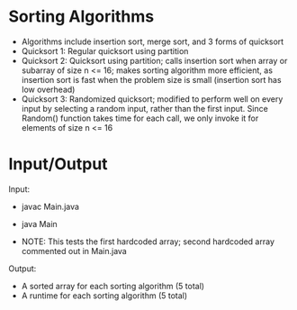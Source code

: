 # Sorting Algorithms
- Algorithms include insertion sort, merge sort, and 3 forms of quicksort
- Quicksort 1: Regular quicksort using partition
- Quicksort 2: Quicksort using partition; calls insertion sort when array or subarray of size n <= 16; makes sorting algorithm more efficient, as insertion sort is fast when the problem size is small (insertion sort has low overhead)
- Quicksort 3: Randomized quicksort; modified to perform well on every input by selecting a random input, rather than the first input. Since Random() function takes time for each call, we only invoke it for elements of size n <= 16

# Input/Output

Input:
- javac Main.java
- java Main

- NOTE: This tests the first hardcoded array; second hardcoded array commented out in Main.java

Output:
- A sorted array for each sorting algorithm (5 total)
- A runtime for each sorting algorithm (5 total)
